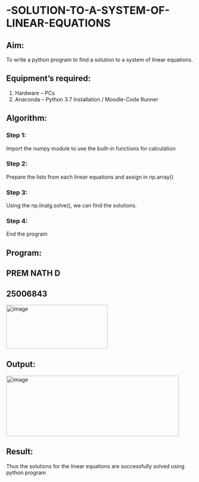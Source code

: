 # -SOLUTION-TO-A-SYSTEM-OF-LINEAR-EQUATIONS
## Aim:
To write a python program to find a solution to a system of linear equations.
## Equipment’s required:
1. 	Hardware – PCs
2. 	Anaconda – Python 3.7 Installation / Moodle-Code Runner
## Algorithm:
### Step 1: 
Import the numpy module to use the built-in functions for calculation
### Step 2: 
Prepare the lists from each linear equations and assign in np.array()
### Step 3: 
Using the np.linalg.solve(), we can find the solutions.
### Step 4: 
End the program
## Program:
## PREM NATH D
## 25006843
<img width="271" height="117" alt="image" src="https://github.com/user-attachments/assets/8471f9ff-aff6-4e95-af3a-5285d4cce151" />


## Output:
<img width="462" height="161" alt="image" src="https://github.com/user-attachments/assets/ae7c13bd-7cc0-43f2-a729-9695a35e2a81" />

## Result: 
Thus the solutions for the linear equations are successfully solved using python program

